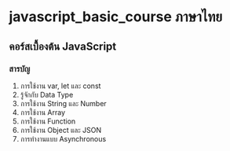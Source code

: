 # javascript_basic_course ภาษาไทย

## คอร์สเบื้องต้น JavaScript

### สารบัญ

1. การใช้งาน var, let และ const
2. รู้จักกับ Data Type
3. การใช้งาน String และ Number
4. การใช้งาน Array
5. การใช้งาน Function
6. การใช้งาน Object และ JSON
7. การทำงานแบบ Asynchronous 